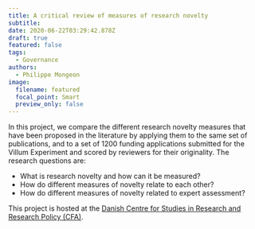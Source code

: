 ```yaml
---
title: A critical review of measures of research novelty
subtitle:
date: 2020-06-22T03:29:42.878Z
draft: true
featured: false
tags:
  - Governance
authors:
  - Philippe Mongeon
image:
  filename: featured
  focal_point: Smart
  preview_only: false
---
```


In this project, we compare the different research novelty measures that have been proposed in the literature by applying them to the same set of publications, and to a set of 1200 funding applications submitted for the Villum Experiment and scored by reviewers for their originality. The research questions are:

- What is research novelty and how can it be measured?
- How do different measures of novelty relate to each other?
- How do different measures of novelty related to expert assessment?

This project is hosted at the [Danish Centre for Studies in Research and Research Policy (CFA)](https://ps.au.dk/en/research/research-centres/the-danish-centre-for-studies-in-research-and-research-policy/).






